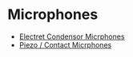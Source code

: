 # Microphones

* [Electret Condensor Micrphones](./electret-condensor.md)
* [Piezo / Contact Micrphones](./piezo-contact.md)

